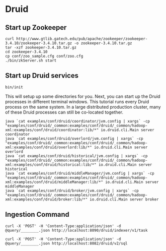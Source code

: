 # Druid 

## Start up Zookeeper

```
curl http://www.gtlib.gatech.edu/pub/apache/zookeeper/zookeeper-3.4.10/zookeeper-3.4.10.tar.gz -o zookeeper-3.4.10.tar.gz
tar -xzf zookeeper-3.4.10.tar.gz
cd zookeeper-3.4.10
cp conf/zoo_sample.cfg conf/zoo.cfg
./bin/zkServer.sh start
```

## Start up Druid services

```
bin/init
```

This will setup up some directories for you. Next, you can start up the Druid processes in different terminal windows. This tutorial runs every Druid process on the same system. In a large distributed production cluster, many of these Druid processes can still be co-located together.

```
java `cat examples/conf/druid/coordinator/jvm.config | xargs` -cp "examples/conf/druid/_common:examples/conf/druid/_common/hadoop-xml:examples/conf/druid/coordinator:lib/*" io.druid.cli.Main server coordinator
java `cat examples/conf/druid/overlord/jvm.config | xargs` -cp "examples/conf/druid/_common:examples/conf/druid/_common/hadoop-xml:examples/conf/druid/overlord:lib/*" io.druid.cli.Main server overlord
java `cat examples/conf/druid/historical/jvm.config | xargs` -cp "examples/conf/druid/_common:examples/conf/druid/_common/hadoop-xml:examples/conf/druid/historical:lib/*" io.druid.cli.Main server historical
java `cat examples/conf/druid/middleManager/jvm.config | xargs` -cp "examples/conf/druid/_common:examples/conf/druid/_common/hadoop-xml:examples/conf/druid/middleManager:lib/*" io.druid.cli.Main server middleManager
java `cat examples/conf/druid/broker/jvm.config | xargs` -cp "examples/conf/druid/_common:examples/conf/druid/_common/hadoop-xml:examples/conf/druid/broker:lib/*" io.druid.cli.Main server broker
```

## Ingestion Command

```
curl -X 'POST' -H 'Content-Type:application/json' -d @query/________.json http://localhost:8090/druid/indexer/v1/task

curl -X 'POST' -H 'Content-Type:application/json' -d @query/________.json http://localhost:8082/druid/v2/sql
```


